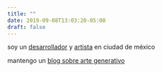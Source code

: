 ```yaml
---
title: ""
date: 2019-09-08T13:03:20-05:00
draft: false
---
```


soy un [desarrollador][github] y [artista][instagram] en ciudad de méxico

mantengo un [blog sobre arte generativo][gen-mistakes]

[github]: https://github.com/davidomarf
[instagram]: https://instagram.com/davidomarf/
[gen-mistakes]: https://generativemistakes.art
